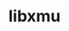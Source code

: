 ---
title: "libxmu"
layout: cache
categories: [package, develop-2025-03-23]
meta: {"compilers": ["gcc@=11.4.0", "oneapi@=2024.2.1"], "num_specs": 3, "num_specs_by_stack": {"e4s": 1, "e4s-oneapi": 1, "hep": 1, "root": 3}, "oss": ["ubuntu22.04"], "platforms": ["linux"], "stacks": ["e4s", "e4s-oneapi", "hep", "root"], "targets": ["x86_64_v3"], "versions": ["1.2.1"]}
spec_details: [{"compiler": "gcc@=11.4.0", "hash": "fbivu6iwvyhnbna3jdzachkunrombwvo", "os": "ubuntu22.04", "platform": "linux", "size": "-", "stacks": ["hep", "root"], "target": "x86_64_v3", "variants": ["build_system=autotools"], "versions": ["1.2.1"]}, {"compiler": "gcc@=11.4.0", "hash": "ozmvafajzqyah45rjb6gg4xsbrrvxrpu", "os": "ubuntu22.04", "platform": "linux", "size": "-", "stacks": ["e4s", "root"], "target": "x86_64_v3", "variants": ["build_system=autotools"], "versions": ["1.2.1"]}, {"compiler": "oneapi@=2024.2.1", "hash": "w36no6rmtqh6lngmytjl7u5dd3ph7a7u", "os": "ubuntu22.04", "platform": "linux", "size": "-", "stacks": ["e4s-oneapi", "root"], "target": "x86_64_v3", "variants": ["build_system=autotools"], "versions": ["1.2.1"]}]
---
